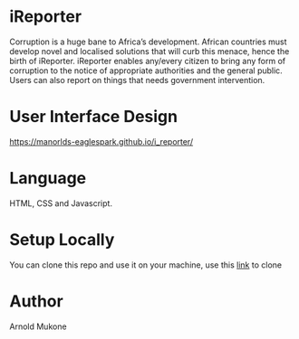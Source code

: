 # iReporter   

Corruption is a huge bane to Africa’s development. African countries must develop novel and localised solutions that will curb this menace, hence the birth of iReporter. iReporter enables any/every citizen to bring any form of corruption to the notice of appropriate authorities and the general public. Users can also report on things that needs government intervention.

# User Interface Design
https://manorlds-eaglespark.github.io/i_reporter/

# Language
HTML, CSS and Javascript.

# Setup Locally
You can clone this repo and use it on your machine, use this [link](https://github.com/Manorlds-Eaglespark/i_reporter.git) to clone

# Author
Arnold Mukone
